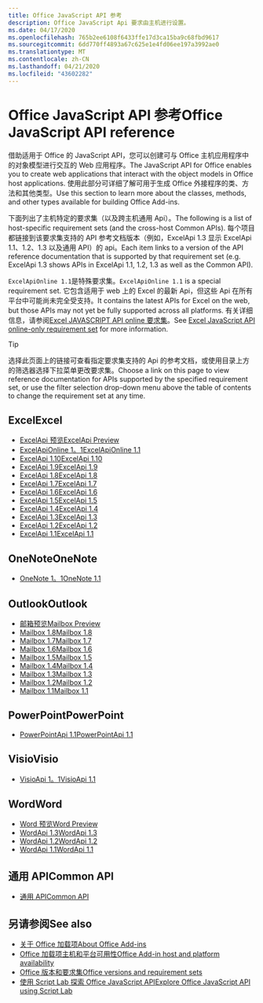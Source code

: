 ```yaml
---
title: Office JavaScript API 参考
description: Office JavaScript Api 要求由主机进行设置。
ms.date: 04/17/2020
ms.openlocfilehash: 765b2ee6108f6433ffe17d3ca15ba9c68fbd9617
ms.sourcegitcommit: 6dd770ff4893a67c625e1e4fd06ee197a3992ae0
ms.translationtype: MT
ms.contentlocale: zh-CN
ms.lasthandoff: 04/21/2020
ms.locfileid: "43602282"
---
```

# <a name="office-javascript-api-reference"></a><span data-ttu-id="9f025-103">Office JavaScript API 参考</span><span class="sxs-lookup"><span data-stu-id="9f025-103">Office JavaScript API reference</span></span>

<span data-ttu-id="9f025-104">借助适用于 Office 的 JavaScript API，您可以创建可与 Office 主机应用程序中的对象模型进行交互的 Web 应用程序。</span><span class="sxs-lookup"><span data-stu-id="9f025-104">The JavaScript API for Office enables you to create web applications that interact with the object models in Office host applications.</span></span> <span data-ttu-id="9f025-105">使用此部分可详细了解可用于生成 Office 外接程序的类、方法和其他类型。</span><span class="sxs-lookup"><span data-stu-id="9f025-105">Use this section to learn more about the classes, methods, and other types available for building Office Add-ins.</span></span>

<span data-ttu-id="9f025-106">下面列出了主机特定的要求集（以及跨主机通用 Api）。</span><span class="sxs-lookup"><span data-stu-id="9f025-106">The following is a list of host-specific requirement sets (and the cross-host Common APIs).</span></span> <span data-ttu-id="9f025-107">每个项目都链接到该要求集支持的 API 参考文档版本（例如，ExcelApi 1.3 显示 ExcelApi 1.1、1.2、1.3 以及通用 API）的 api。</span><span class="sxs-lookup"><span data-stu-id="9f025-107">Each item links to a version of the API reference documentation that is supported by that requirement set (e.g. ExcelApi 1.3 shows APIs in ExcelApi 1.1, 1.2, 1.3 as well as the Common API).</span></span>

<span data-ttu-id="9f025-108">`ExcelApiOnline 1.1`是特殊要求集。</span><span class="sxs-lookup"><span data-stu-id="9f025-108">`ExcelApiOnline 1.1` is a special requirement set.</span></span> <span data-ttu-id="9f025-109">它包含适用于 web 上的 Excel 的最新 Api，但这些 Api 在所有平台中可能尚未完全受支持。</span><span class="sxs-lookup"><span data-stu-id="9f025-109">It contains the latest APIs for Excel on the web, but those APIs may not yet be fully supported across all platforms.</span></span> <span data-ttu-id="9f025-110">有关详细信息，请参阅[Excel JAVASCRIPT API online 要求集](/office/dev/add-ins/reference/requirement-sets/excel-api-online-requirement-set)。</span><span class="sxs-lookup"><span data-stu-id="9f025-110">See [Excel JavaScript API online-only requirement set](/office/dev/add-ins/reference/requirement-sets/excel-api-online-requirement-set) for more information.</span></span>

> [!TIP]
> <span data-ttu-id="9f025-111">选择此页面上的链接可查看指定要求集支持的 Api 的参考文档，或使用目录上方的筛选器选择下拉菜单更改要求集。</span><span class="sxs-lookup"><span data-stu-id="9f025-111">Choose a link on this page to view reference documentation for APIs supported by the specified requirement set, or use the filter selection drop-down menu above the table of contents to change the requirement set at any time.</span></span>

## <a name="excel"></a><span data-ttu-id="9f025-112">Excel</span><span class="sxs-lookup"><span data-stu-id="9f025-112">Excel</span></span>

- [<span data-ttu-id="9f025-113">ExcelApi 预览</span><span class="sxs-lookup"><span data-stu-id="9f025-113">ExcelApi Preview</span></span>](/javascript/api/excel?view=excel-js-preview)
- [<span data-ttu-id="9f025-114">ExcelApiOnline 1。1</span><span class="sxs-lookup"><span data-stu-id="9f025-114">ExcelApiOnline 1.1</span></span>](/javascript/api/excel?view=excel-js-online)
- [<span data-ttu-id="9f025-115">ExcelApi 1.10</span><span class="sxs-lookup"><span data-stu-id="9f025-115">ExcelApi 1.10</span></span>](/javascript/api/excel?view=excel-js-1.10)
- [<span data-ttu-id="9f025-116">ExcelApi 1.9</span><span class="sxs-lookup"><span data-stu-id="9f025-116">ExcelApi 1.9</span></span>](/javascript/api/excel?view=excel-js-1.9)
- [<span data-ttu-id="9f025-117">ExcelApi 1.8</span><span class="sxs-lookup"><span data-stu-id="9f025-117">ExcelApi 1.8</span></span>](/javascript/api/excel?view=excel-js-1.8)
- [<span data-ttu-id="9f025-118">ExcelApi 1.7</span><span class="sxs-lookup"><span data-stu-id="9f025-118">ExcelApi 1.7</span></span>](/javascript/api/excel?view=excel-js-1.7)
- [<span data-ttu-id="9f025-119">ExcelApi 1.6</span><span class="sxs-lookup"><span data-stu-id="9f025-119">ExcelApi 1.6</span></span>](/javascript/api/excel?view=excel-js-1.6)
- [<span data-ttu-id="9f025-120">ExcelApi 1.5</span><span class="sxs-lookup"><span data-stu-id="9f025-120">ExcelApi 1.5</span></span>](/javascript/api/excel?view=excel-js-1.5)
- [<span data-ttu-id="9f025-121">ExcelApi 1.4</span><span class="sxs-lookup"><span data-stu-id="9f025-121">ExcelApi 1.4</span></span>](/javascript/api/excel?view=excel-js-1.4)
- [<span data-ttu-id="9f025-122">ExcelApi 1.3</span><span class="sxs-lookup"><span data-stu-id="9f025-122">ExcelApi 1.3</span></span>](/javascript/api/excel?view=excel-js-1.3)
- [<span data-ttu-id="9f025-123">ExcelApi 1.2</span><span class="sxs-lookup"><span data-stu-id="9f025-123">ExcelApi 1.2</span></span>](/javascript/api/excel?view=excel-js-1.2)
- [<span data-ttu-id="9f025-124">ExcelApi 1.1</span><span class="sxs-lookup"><span data-stu-id="9f025-124">ExcelApi 1.1</span></span>](/javascript/api/excel?view=excel-js-1.1)

## <a name="onenote"></a><span data-ttu-id="9f025-125">OneNote</span><span class="sxs-lookup"><span data-stu-id="9f025-125">OneNote</span></span>

- [<span data-ttu-id="9f025-126">OneNote 1。1</span><span class="sxs-lookup"><span data-stu-id="9f025-126">OneNote 1.1</span></span>](/javascript/api/onenote?view=onenote-js-1.1)

## <a name="outlook"></a><span data-ttu-id="9f025-127">Outlook</span><span class="sxs-lookup"><span data-stu-id="9f025-127">Outlook</span></span>

- [<span data-ttu-id="9f025-128">邮箱预览</span><span class="sxs-lookup"><span data-stu-id="9f025-128">Mailbox Preview</span></span>](/javascript/api/outlook?view=outlook-js-preview)
- [<span data-ttu-id="9f025-129">Mailbox 1.8</span><span class="sxs-lookup"><span data-stu-id="9f025-129">Mailbox 1.8</span></span>](/javascript/api/outlook?view=outlook-js-1.8)
- [<span data-ttu-id="9f025-130">Mailbox 1.7</span><span class="sxs-lookup"><span data-stu-id="9f025-130">Mailbox 1.7</span></span>](/javascript/api/outlook?view=outlook-js-1.7)
- [<span data-ttu-id="9f025-131">Mailbox 1.6</span><span class="sxs-lookup"><span data-stu-id="9f025-131">Mailbox 1.6</span></span>](/javascript/api/outlook?view=outlook-js-1.6)
- [<span data-ttu-id="9f025-132">Mailbox 1.5</span><span class="sxs-lookup"><span data-stu-id="9f025-132">Mailbox 1.5</span></span>](/javascript/api/outlook?view=outlook-js-1.5)
- [<span data-ttu-id="9f025-133">Mailbox 1.4</span><span class="sxs-lookup"><span data-stu-id="9f025-133">Mailbox 1.4</span></span>](/javascript/api/outlook?view=outlook-js-1.4)
- [<span data-ttu-id="9f025-134">Mailbox 1.3</span><span class="sxs-lookup"><span data-stu-id="9f025-134">Mailbox 1.3</span></span>](/javascript/api/outlook?view=outlook-js-1.3)
- [<span data-ttu-id="9f025-135">Mailbox 1.2</span><span class="sxs-lookup"><span data-stu-id="9f025-135">Mailbox 1.2</span></span>](/javascript/api/outlook?view=outlook-js-1.2)
- [<span data-ttu-id="9f025-136">Mailbox 1.1</span><span class="sxs-lookup"><span data-stu-id="9f025-136">Mailbox 1.1</span></span>](/javascript/api/outlook?view=outlook-js-1.1)

## <a name="powerpoint"></a><span data-ttu-id="9f025-137">PowerPoint</span><span class="sxs-lookup"><span data-stu-id="9f025-137">PowerPoint</span></span>

- [<span data-ttu-id="9f025-138">PowerPointApi 1.1</span><span class="sxs-lookup"><span data-stu-id="9f025-138">PowerPointApi 1.1</span></span>](/javascript/api/powerpoint?view=powerpoint-js-1.1)

## <a name="visio"></a><span data-ttu-id="9f025-139">Visio</span><span class="sxs-lookup"><span data-stu-id="9f025-139">Visio</span></span>

- [<span data-ttu-id="9f025-140">VisioApi 1。1</span><span class="sxs-lookup"><span data-stu-id="9f025-140">VisioApi 1.1</span></span>](/javascript/api/visio?view=visio-js-1.1)

## <a name="word"></a><span data-ttu-id="9f025-141">Word</span><span class="sxs-lookup"><span data-stu-id="9f025-141">Word</span></span>

- [<span data-ttu-id="9f025-142">Word 预览</span><span class="sxs-lookup"><span data-stu-id="9f025-142">Word Preview</span></span>](/javascript/api/word?view=word-js-preview)
- [<span data-ttu-id="9f025-143">WordApi 1.3</span><span class="sxs-lookup"><span data-stu-id="9f025-143">WordApi 1.3</span></span>](/javascript/api/word?view=word-js-1.3)
- [<span data-ttu-id="9f025-144">WordApi 1.2</span><span class="sxs-lookup"><span data-stu-id="9f025-144">WordApi 1.2</span></span>](/javascript/api/word?view=word-js-1.2)
- [<span data-ttu-id="9f025-145">WordApi 1.1</span><span class="sxs-lookup"><span data-stu-id="9f025-145">WordApi 1.1</span></span>](/javascript/api/word?view=word-js-1.1)

## <a name="common-api"></a><span data-ttu-id="9f025-146">通用 API</span><span class="sxs-lookup"><span data-stu-id="9f025-146">Common API</span></span>

- [<span data-ttu-id="9f025-147">通用 API</span><span class="sxs-lookup"><span data-stu-id="9f025-147">Common API</span></span>](/javascript/api/office?view=common-js)

## <a name="see-also"></a><span data-ttu-id="9f025-148">另请参阅</span><span class="sxs-lookup"><span data-stu-id="9f025-148">See also</span></span>

- [<span data-ttu-id="9f025-149">关于 Office 加载项</span><span class="sxs-lookup"><span data-stu-id="9f025-149">About Office Add-ins</span></span>](/office/dev/add-ins/overview)
- [<span data-ttu-id="9f025-150">Office 加载项主机和平台可用性</span><span class="sxs-lookup"><span data-stu-id="9f025-150">Office Add-in host and platform availability</span></span>](/office/dev/add-ins/overview/office-add-in-availability)
- [<span data-ttu-id="9f025-151">Office 版本和要求集</span><span class="sxs-lookup"><span data-stu-id="9f025-151">Office versions and requirement sets</span></span>](/office/dev/add-ins/develop/office-versions-and-requirement-sets)
- [<span data-ttu-id="9f025-152">使用 Script Lab 探索 Office JavaScript API</span><span class="sxs-lookup"><span data-stu-id="9f025-152">Explore Office JavaScript API using Script Lab</span></span>](/office/dev/add-ins/overview/explore-with-script-lab)
